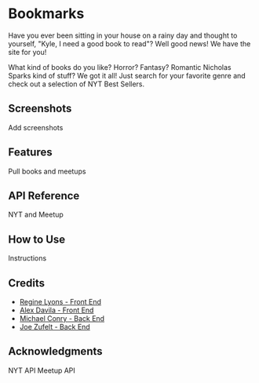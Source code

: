 # Bookmarks
Have you ever been sitting in your house on a rainy day and thought to yourself, "Kyle, I need a good book to read"? Well good news! We have the site for you!

What kind of books do you like? Horror? Fantasy? Romantic Nicholas Sparks kind of stuff? We got it all! Just search for your favorite genre and check out a selection of NYT Best Sellers.

## Screenshots
Add screenshots

## Features
Pull books and meetups

## API Reference
NYT and Meetup

## How to Use
Instructions

## Credits
* [Regine Lyons - Front End](https://github.com/lyore15 "GitHub")
* [Alex Davila - Front End](https://github.com/alexdavila39 "GitHub")
* [Michael Conry - Back End](https://github.com/mtconry "GitHub")
* [Joe Zufelt - Back End](https://github.com/JoeZufelt "GitHub")

## Acknowledgments
NYT API
Meetup API
